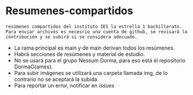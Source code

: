 # Resumenes-compartidos
    resúmenes compartidos del instituto IES la estrella 1 bachillerato. Para enviar archivos es necesrio una cuenta de github, se revisará la contribución y se subirá si se considera adecuado.
* La rama principal es main y de main derivan todos los resúmenes.
* Habrá secciones de resúmenes y material de estudio.
* No se usará para el grupo Nessum Dorma, para eso está el repositorio DormaG(ames).
* Para subir imágenes se utilizará una carpeta llamada img, de lo contrario no se aceptará la subida
* Para reportar un error, notificar en *issues*
